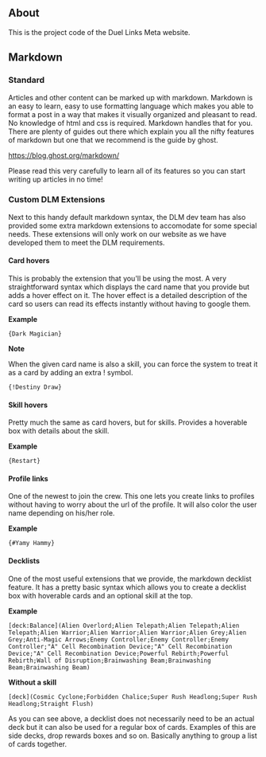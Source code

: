 ## About

This is the project code of the Duel Links Meta website. 

## Markdown

### Standard

Articles and other content can be marked up with markdown. Markdown is an easy to learn, easy to use formatting language which makes you able to format a post in a way that makes it visually organized and pleasant to read. No knowledge of html and css is required. Markdown handles that for you. There are plenty of guides out there which explain you all the nifty features of markdown but one that we recommend is the guide by ghost.

https://blog.ghost.org/markdown/

Please read this very carefully to learn all of its features so you can start writing up articles in no time!

### Custom DLM Extensions

Next to this handy default markdown syntax, the DLM dev team has also provided some extra markdown extensions to accomodate for some special needs. These extensions will only work on our website as we have developed them to meet the DLM requirements.

#### Card hovers

This is probably the extension that you'll be using the most. A very straightforward syntax which displays the card name that you provide but adds a hover effect on it. The hover effect is a detailed description of the card so users can read its effects instantly without having to google them.

__Example__

```
{Dark Magician}
```

__Note__

When the given card name is also a skill, you can force the system to treat it as a card by adding an extra ! symbol.

```
{!Destiny Draw}
```

#### Skill hovers

Pretty much the same as card hovers, but for skills. Provides a hoverable box with details about the skill.

__Example__

```
{Restart}
```

#### Profile links

One of the newest to join the crew. This one lets you create links to profiles without having to worry about the url of the profile. It will also color the user name depending on his/her role.

__Example__

```
{#Yamy Hammy}
```

#### Decklists

One of the most useful extensions that we provide, the markdown decklist feature. It has a pretty basic syntax which allows you to create a decklist box with hoverable cards and an optional skill at the top.

__Example__

```
[deck:Balance](Alien Overlord;Alien Telepath;Alien Telepath;Alien Telepath;Alien Warrior;Alien Warrior;Alien Warrior;Alien Grey;Alien Grey;Anti-Magic Arrows;Enemy Controller;Enemy Controller;Enemy Controller;"A" Cell Recombination Device;"A" Cell Recombination Device;"A" Cell Recombination Device;Powerful Rebirth;Powerful Rebirth;Wall of Disruption;Brainwashing Beam;Brainwashing Beam;Brainwashing Beam)
```

__Without a skill__

```
[deck](Cosmic Cyclone;Forbidden Chalice;Super Rush Headlong;Super Rush Headlong;Straight Flush)
```

As you can see above, a decklist does not necessarily need to be an actual deck but it can also be used for a regular box of cards. Examples of this are side decks, drop rewards boxes and so on. Basically anything to group a list of cards together.

